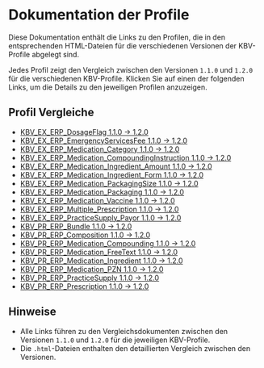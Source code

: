 # Dokumentation der Profile

Diese Dokumentation enthält die Links zu den Profilen, die in den entsprechenden HTML-Dateien für die verschiedenen Versionen der KBV-Profile abgelegt sind.

Jedes Profil zeigt den Vergleich zwischen den Versionen `1.1.0` und `1.2.0` für die verschiedenen KBV-Profile. Klicken Sie auf einen der folgenden Links, um die Details zu den jeweiligen Profilen anzuzeigen.

## Profil Vergleiche

- [KBV_EX_ERP_DosageFlag 1.1.0 → 1.2.0](KBV_EX_ERP_DosageFlag|1.1.0.json_to_KBV_EX_ERP_DosageFlag|1.2.0.json.html)
- [KBV_EX_ERP_EmergencyServicesFee 1.1.0 → 1.2.0](KBV_EX_ERP_EmergencyServicesFee|1.1.0.json_to_KBV_EX_ERP_EmergencyServicesFee|1.2.0.json.html)
- [KBV_EX_ERP_Medication_Category 1.1.0 → 1.2.0](KBV_EX_ERP_Medication_Category|1.1.0.json_to_KBV_EX_ERP_Medication_Category|1.2.0.json.html)
- [KBV_EX_ERP_Medication_CompoundingInstruction 1.1.0 → 1.2.0](KBV_EX_ERP_Medication_CompoundingInstruction|1.1.0.json_to_KBV_EX_ERP_Medication_CompoundingInstruction|1.2.0.json.html)
- [KBV_EX_ERP_Medication_Ingredient_Amount 1.1.0 → 1.2.0](KBV_EX_ERP_Medication_Ingredient_Amount|1.1.0.json_to_KBV_EX_ERP_Medication_Ingredient_Amount|1.2.0.json.html)
- [KBV_EX_ERP_Medication_Ingredient_Form 1.1.0 → 1.2.0](KBV_EX_ERP_Medication_Ingredient_Form|1.1.0.json_to_KBV_EX_ERP_Medication_Ingredient_Form|1.2.0.json.html)
- [KBV_EX_ERP_Medication_PackagingSize 1.1.0 → 1.2.0](KBV_EX_ERP_Medication_PackagingSize|1.1.0.json_to_KBV_EX_ERP_Medication_PackagingSize|1.2.0.json.html)
- [KBV_EX_ERP_Medication_Packaging 1.1.0 → 1.2.0](KBV_EX_ERP_Medication_Packaging|1.1.0.json_to_KBV_EX_ERP_Medication_Packaging|1.2.0.json.html)
- [KBV_EX_ERP_Medication_Vaccine 1.1.0 → 1.2.0](KBV_EX_ERP_Medication_Vaccine|1.1.0.json_to_KBV_EX_ERP_Medication_Vaccine|1.2.0.json.html)
- [KBV_EX_ERP_Multiple_Prescription 1.1.0 → 1.2.0](KBV_EX_ERP_Multiple_Prescription|1.1.0.json_to_KBV_EX_ERP_Multiple_Prescription|1.2.0.json.html)
- [KBV_EX_ERP_PracticeSupply_Payor 1.1.0 → 1.2.0](KBV_EX_ERP_PracticeSupply_Payor|1.1.0.json_to_KBV_EX_ERP_PracticeSupply_Payor|1.2.0.json.html)
- [KBV_PR_ERP_Bundle 1.1.0 → 1.2.0](KBV_PR_ERP_Bundle|1.1.0.json_to_KBV_PR_ERP_Bundle|1.2.0.json.html)
- [KBV_PR_ERP_Composition 1.1.0 → 1.2.0](KBV_PR_ERP_Composition|1.1.0.json_to_KBV_PR_ERP_Composition|1.2.0.json.html)
- [KBV_PR_ERP_Medication_Compounding 1.1.0 → 1.2.0](KBV_PR_ERP_Medication_Compounding|1.1.0.json_to_KBV_PR_ERP_Medication_Compounding|1.2.0.json.html)
- [KBV_PR_ERP_Medication_FreeText 1.1.0 → 1.2.0](KBV_PR_ERP_Medication_FreeText|1.1.0.json_to_KBV_PR_ERP_Medication_FreeText|1.2.0.json.html)
- [KBV_PR_ERP_Medication_Ingredient 1.1.0 → 1.2.0](KBV_PR_ERP_Medication_Ingredient|1.1.0.json_to_KBV_PR_ERP_Medication_Ingredient|1.2.0.json.html)
- [KBV_PR_ERP_Medication_PZN 1.1.0 → 1.2.0](KBV_PR_ERP_Medication_PZN|1.1.0.json_to_KBV_PR_ERP_Medication_PZN|1.2.0.json.html)
- [KBV_PR_ERP_PracticeSupply 1.1.0 → 1.2.0](KBV_PR_ERP_PracticeSupply|1.1.0.json_to_KBV_PR_ERP_PracticeSupply|1.2.0.json.html)
- [KBV_PR_ERP_Prescription 1.1.0 → 1.2.0](KBV_PR_ERP_Prescription|1.1.0.json_to_KBV_PR_ERP_Prescription|1.2.0.json.html)

## Hinweise
- Alle Links führen zu den Vergleichsdokumenten zwischen den Versionen `1.1.0` und `1.2.0` für die jeweiligen KBV-Profile.
- Die `.html`-Dateien enthalten den detaillierten Vergleich zwischen den Versionen.
